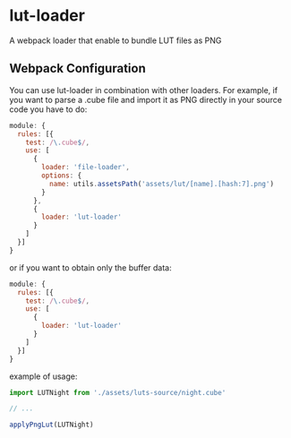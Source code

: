# lut-loader

A webpack loader that enable to bundle LUT files as PNG

## Webpack Configuration

You can use lut-loader in combination with other loaders.
For example, if you want to parse a .cube file and import it as PNG directly in your source code you have to do:

``` js
module: {
  rules: [{
    test: /\.cube$/,
    use: [
      {
        loader: 'file-loader',
        options: {
          name: utils.assetsPath('assets/lut/[name].[hash:7].png')
        }
      },
      {
        loader: 'lut-loader'
      }
    ]
  }]
}
```

or if you want to obtain only the buffer data:

``` js
module: {
  rules: [{
    test: /\.cube$/,
    use: [
      {
        loader: 'lut-loader'
      }
    ]
  }]
}
```

example of usage:

``` js
import LUTNight from './assets/luts-source/night.cube'

// ...

applyPngLut(LUTNight)
```